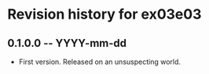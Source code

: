 # Revision history for ex03e03

## 0.1.0.0 -- YYYY-mm-dd

* First version. Released on an unsuspecting world.
